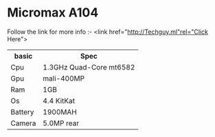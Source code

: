 # Micromax A104
Follow the link for more info :- <link href="http://Techguy.ml"rel="Click Here">
<table>
<tr>
 <th>basic</th>
 <th>Spec</th>
 </tr>
<tr>
 <td>Cpu</>  
<td>1.3GHz Quad-Core mt6582</td>
</tr>
<tr>
<td>Gpu</td>
<td>mali-400MP</td>
</tr>
<tr>
<td>Ram</td>
<td>1GB</tb>
</tr>
<tr>
<td>Os</td>
<td>4.4 KitKat</td>
</tr>
<tr>
 <td>Battery</td>
 <td>1900MAH</td>
 </tr>
 <tr>
 <td>Camera</td>
 <td>5.0MP rear</td>
 </tr>
 </table>
